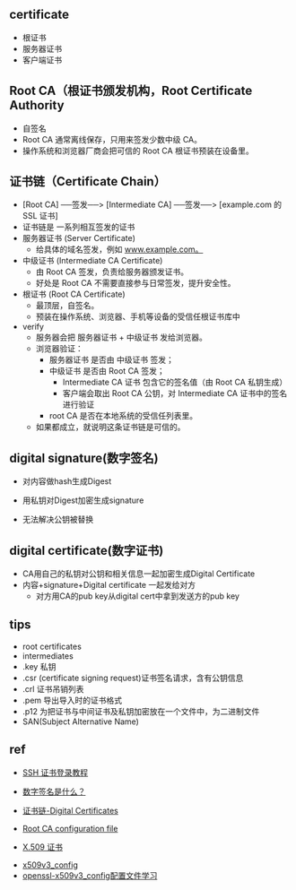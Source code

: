 
## certificate

+ 根证书
+ 服务器证书
+ 客户端证书

## Root CA（根证书颁发机构，Root Certificate Authority
+ 自签名
+ Root CA 通常离线保存，只用来签发少数中级 CA。
+ 操作系统和浏览器厂商会把可信的 Root CA 根证书预装在设备里。

## 证书链（Certificate Chain）
+ [Root CA] ──签发──> [Intermediate CA] ──签发──> [example.com 的 SSL 证书]
+ 证书链是 一系列相互签发的证书
+ 服务器证书 (Server Certificate)
    + 给具体的域名签发，例如 www.example.com。
+ 中级证书 (Intermediate CA Certificate)
    + 由 Root CA 签发，负责给服务器颁发证书。
    + 好处是 Root CA 不需要直接参与日常签发，提升安全性。
+ 根证书 (Root CA Certificate)
    + 最顶层，自签名。
    + 预装在操作系统、浏览器、手机等设备的受信任根证书库中
+ verify
    + 服务器会把 服务器证书 + 中级证书 发给浏览器。
    + 浏览器验证：
        + 服务器证书 是否由 中级证书 签发；
        + 中级证书 是否由 Root CA 签发；
            + Intermediate CA 证书 包含它的签名值（由 Root CA 私钥生成）
            + 客户端会取出 Root CA 公钥，对 Intermediate CA 证书中的签名进行验证
        + root CA 是否在本地系统的受信任列表里。
    + 如果都成立，就说明这条证书链是可信的。

## digital signature(数字签名)
+ 对内容做hash生成Digest
+ 用私钥对Digest加密生成signature

+ 无法解决公钥被替换

## digital certificate(数字证书)
+ CA用自己的私钥对公钥和相关信息一起加密生成Digital Certificate
+ 内容+signature+Digital certificate 一起发给对方
    + 对方用CA的pub key从digital cert中拿到发送方的pub key


## tips
+ root certificates
+ intermediates
+ .key 私钥
+ .csr (certificate signing request)证书签名请求，含有公钥信息
+ .crl 证书吊销列表
+ .pem 导出导入时的证书格式
+ .p12 为把证书与中间证书及私钥加密放在一个文件中，为二进制文件
+ SAN(Subject Alternative Name)

## ref
+ [SSH 证书登录教程](http://www.ruanyifeng.com/blog/2020/07/ssh-certificate.html)
+ [数字签名是什么？](http://www.ruanyifeng.com/blog/2011/08/what_is_a_digital_signature.html)
+ [证书链-Digital Certificates](https://www.jianshu.com/p/46e48bc517d0)

+ [Root CA configuration file](https://jamielinux.com/docs/openssl-certificate-authority/appendix/root-configuration-file.html)

<!-- TLDR -->
+ [X.509 证书](zhaowenyu.com/https-doc/pki/x509.html)


<!-- cert config -->
+ [x509v3_config](https://www.openssl.org/docs/manmaster/man5/x509v3_config.html)
+ [openssl-x509v3_config配置文件学习](https://soulchild.cn/2410.html)
